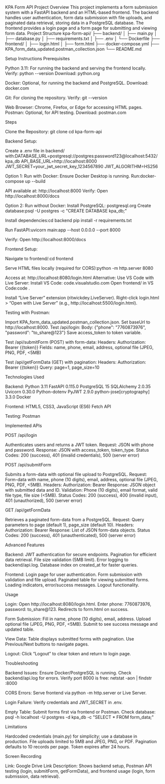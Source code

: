 KPA Form API Project
Overview
This project implements a form submission system with a FastAPI backend and an HTML-based frontend. The backend handles user authentication, form data submission with file uploads, and paginated data retrieval, storing data in a PostgreSQL database. The frontend provides a login page and a form page for submitting and viewing form data.
Project Structure
kpa-form-api/
├── backend/
│   ├── main.py
│   ├── database.py
│   ├── requirements.txt
│   ├── .env
│   └── Dockerfile
├── frontend/
│   ├── login.html
│   ├── form.html
├── docker-compose.yml
├── KPA_form_data_updated.postman_collection.json
└── README.md

Setup Instructions
Prerequisites

Python 3.11: For running the backend and serving the frontend locally.
Verify: python --version
Download: python.org


Docker: Optional, for running the backend and PostgreSQL.
Download: docker.com


Git: For cloning the repository.
Verify: git --version


Web Browser: Chrome, Firefox, or Edge for accessing HTML pages.
Postman: Optional, for API testing.
Download: postman.com



Steps

Clone the Repository:
git clone <your-github-repo>
cd kpa-form-api


Backend Setup:

Create a .env file in backend/ with:DATABASE_URL=postgresql://postgres:password123@localhost:5432/kpa_db
API_BASE_URL=http://localhost:8000
JWT_SECRET=your_jwt_secret_key_1234567890
JWT_ALGORITHM=HS256


Option 1: Run with Docker:
Ensure Docker Desktop is running.
Run:docker-compose up --build


API available at: http://localhost:8000
Verify: Open http://localhost:8000/docs


Option 2: Run without Docker:
Install PostgreSQL: postgresql.org
Create database:psql -U postgres -c "CREATE DATABASE kpa_db;"


Install dependencies:cd backend
pip install -r requirements.txt


Run FastAPI:uvicorn main:app --host 0.0.0.0 --port 8000


Verify: Open http://localhost:8000/docs




Frontend Setup:

Navigate to frontend/:cd frontend


Serve HTML files locally (required for CORS):python -m http.server 8080


Access at: http://localhost:8080/login.html
Alternative: Use VS Code with Live Server:
Install VS Code: code.visualstudio.com
Open frontend/ in VS Code:code .


Install “Live Server” extension (ritwickdey.LiveServer).
Right-click login.html > “Open with Live Server” (e.g., http://localhost:5500/login.html).




Testing with Postman:

Import KPA_form_data_updated.postman_collection.json.
Set baseUrl to http://localhost:8000.
Test /api/login:
Body: {"phone": "7760873976", "password": "to_share@123"}
Save access_token to token variable.


Test /api/submitForm (POST) with form-data:
Headers: Authorization: Bearer {{token}}
Fields: name, phone, email, address, optional file (JPEG, PNG, PDF, <5MB)


Test /api/getFormData (GET) with pagination:
Headers: Authorization: Bearer {{token}}
Query: page=1, page_size=10





Technologies Used

Backend:
Python 3.11
FastAPI 0.115.0
PostgreSQL 15
SQLAlchemy 2.0.35
Uvicorn 0.30.0
Python-dotenv
PyJWT 2.9.0
python-jose[cryptography] 3.3.0
Docker


Frontend:
HTML5, CSS3, JavaScript (ES6)
Fetch API


Testing: Postman

Implemented APIs

POST /api/login

Authenticates users and returns a JWT token.
Request: JSON with phone and password.
Response: JSON with access_token, token_type.
Status Codes: 200 (success), 401 (invalid credentials), 500 (server error)


POST /api/submitForm

Submits a form-data with optional file upload to PostgreSQL.
Request: Form-data with name, phone (10 digits), email, address, optional file (JPEG, PNG, PDF, <5MB).
Headers: Authorization: Bearer <token>
Response: JSON object with submitted data and ID.
Validation: Phone (10 digits), email format, valid file type, file size (<5MB).
Status Codes: 200 (success), 400 (invalid input), 401 (unauthorized), 500 (server error)


GET /api/getFormData

Retrieves a paginated form-data from a PostgreSQL.
Request: Query parameters to page (default 1), page_size (default 10).
Headers: Authorization: Bearer <token>
Response: List of JSON form-data objects.
Status Codes: 200 (success), 401 (unauthenticated), 500 (server error)



Advanced Features

Backend:
JWT authentication for secure endpoints.
Pagination for efficient data retrieval.
File size validation (5MB limit).
Error logging to backend/api.log.
Database index on created_at for faster queries.


Frontend:
Login page for user authentication.
Form submission with validation and file upload.
Paginated table for viewing submitted forms.
Loading indicators, error/success messages.
Logout functionality.



Usage

Login:
Open http://localhost:8080/login.html.
Enter phone: 7760873976, password: to_share@123.
Redirects to form.html on success.


Form Submission:
Fill in name, phone (10 digits), email, address.
Upload optional file (JPEG, PNG, PDF, <5MB).
Submit to see success message and updated table.


View Data:
Table displays submitted forms with pagination.
Use Previous/Next buttons to navigate pages.


Logout:
Click “Logout” to clear token and return to login page.



Troubleshooting

Backend Issues:
Ensure Docker/PostgreSQL is running.
Check backend/api.log for errors.
Verify port 8000 is free: netstat -aon | findstr :8000


CORS Errors:
Serve frontend via python -m http.server or Live Server.


Login Failure:
Verify credentials and JWT_SECRET in .env.


Empty Table:
Submit forms first via frontend or Postman.
Check database: psql -h localhost -U postgres -d kpa_db -c "SELECT * FROM form_data;"



Limitations

Hardcoded credentials (main.py) for simplicity; use a database in production.
File uploads limited to 5MB and JPEG, PNG, or PDF.
Pagination defaults to 10 records per page.
Token expires after 24 hours.

Screen Recording

Link: Google Drive Link
Description: Shows backend setup, Postman API testing (login, submitForm, getFormData), and frontend usage (login, form submission, data retrieval).
